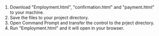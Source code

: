 1. Download "Employment.html", "confirmation.html" and "payment.html" to your machine.
2. Save the files to your project directory.
3. Open Command Prompt and transfer the control to the prject directory.
4. Run "Employment.html" and it will open in your browser.

